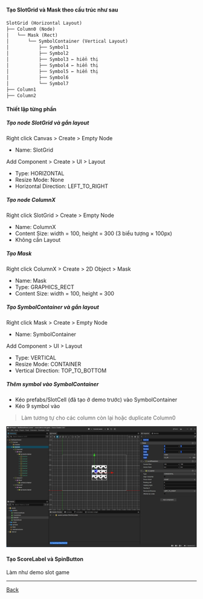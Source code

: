 
#### Tạo SlotGrid và Mask theo cấu trúc như sau

```
SlotGrid (Horizontal Layout)
├── Column0 (Node)
│   └── Mask (Rect)
│       └── SymbolContainer (Vertical Layout)
│           ├── Symbol1
│           ├── Symbol2
│           ├── Symbol3 ← hiển thị
│           ├── Symbol4 ← hiển thị
│           ├── Symbol5 ← hiển thị
│           ├── Symbol6
│           └── Symbol7
├── Column1
├── Column2
```

#### Thiết lập từng phần

##### Tạo node SlotGrid và gắn layout

Right click Canvas > Create > Empty Node
- Name: SlotGrid

Add Component > Create > UI > Layout
- Type: HORIZONTAL
- Resize Mode: None
- Horizontal Direction: LEFT_TO_RIGHT

##### Tạo node ColumnX

Right click SlotGrid > Create > Empty Node
- Name: ColumnX
- Content Size: width = 100, height = 300 (3 biểu tượng × 100px)
- Không cần Layout

##### Tạo Mask

Right click ColumnX > Create > 2D Object > Mask
- Name: Mask
- Type: GRAPHICS_RECT
- Content Size: width = 100, height = 300

##### Tạo SymbolContainer và gắn layout

Right click Mask > Create > Empty Node
- Name: SymbolContainer

Add Component > UI > Layout
  - Type: VERTICAL
  - Resize Mode: CONTAINER
  - Vertical Direction: TOP_TO_BOTTOM

##### Thêm symbol vào SymbolContainer

- Kéo prefabs/SlotCell (đã tạo ở demo trước) vào SymbolContainer
- Kéo 9 symbol vào

> Làm tương tự cho các column còn lại hoặc duplicate Column0

![create-slot-grid-and-mask](photos/create-slot-grid-and-mask.png)

#### Tạo ScoreLabel và SpinButton

Làm như demo slot game

***
[Back](index.md)
